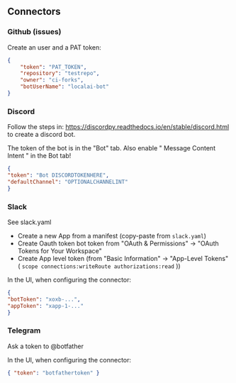 ## Connectors

### Github (issues)

Create an user and a PAT token:

```json
{
	"token": "PAT_TOKEN",
    "repository": "testrepo",
    "owner": "ci-forks",
    "botUserName": "localai-bot"
}
```

### Discord

Follow the steps in: https://discordpy.readthedocs.io/en/stable/discord.html to create a discord bot.   

The token of the bot is in the "Bot" tab. Also enable " Message Content Intent " in the Bot tab!

```json
{
"token": "Bot DISCORDTOKENHERE",
"defaultChannel": "OPTIONALCHANNELINT"
}
```

### Slack

See slack.yaml

- Create a new App from a manifest (copy-paste from `slack.yaml`)
- Create Oauth token bot token from "OAuth & Permissions" -> "OAuth Tokens for Your Workspace"
- Create App level token (from "Basic Information" -> "App-Level Tokens" ( `scope connections:writeRoute authorizations:read` ))

In the UI, when configuring the connector:

```json
{
"botToken": "xoxb-...",
"appToken": "xapp-1-..."
}
```

### Telegram

Ask a token to @botfather

In the UI, when configuring the connector:

```json
{ "token": "botfathertoken" }
```